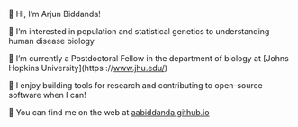 👋 Hi, I’m Arjun Biddanda!

👀 I’m interested in population and statistical genetics to understanding human disease biology

🌱 I’m currently a Postdoctoral Fellow in the department of biology at [Johns Hopkins University](https
://www.jhu.edu/)

🦾 I enjoy building tools for research and contributing to open-source software when I can!

📮 You can find me on the web at [aabiddanda.github.io](https://aabiddanda.github.io/)